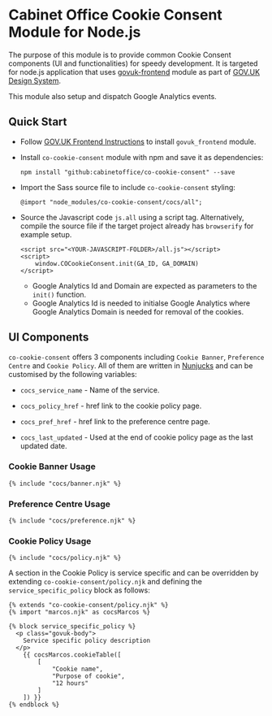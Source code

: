 # Cabinet Office Cookie Consent Module for Node.js

The purpose of this module is to provide common Cookie Consent components (UI and functionalities) for speedy development. It is targeted for node.js application that uses [govuk-frontend] module as part of [GOV.UK Design System].

This module also setup and dispatch Google Analytics events.

## Quick Start

- Follow [GOV.UK Frontend Instructions] to install `govuk_frontend` module.
- Install `co-cookie-consent` module with npm and save it as dependencies:

      npm install "github:cabinetoffice/co-cookie-consent" --save

- Import the Sass source file to include `co-cookie-consent` styling:

      @import "node_modules/co-cookie-consent/cocs/all";

- Source the Javascript code `js.all` using a script tag. Alternatively, compile the source file if the target project already has `browserify` for example setup.

      <script src="<YOUR-JAVASCRIPT-FOLDER>/all.js"></script>
      <script>
          window.COCookieConsent.init(GA_ID, GA_DOMAIN)
      </script>

  - Google Analytics Id and Domain are expected as parameters to the `init()` function.
  - Google Analytics Id is needed to initialse Google Analytics where Google Analytics Domain is needed for removal of the cookies.

## UI Components

`co-cookie-consent` offers 3 components including `Cookie Banner`, `Preference Centre` and `Cookie Policy`. All of them are written in [Nunjucks] and can be customised by the following variables:

- `cocs_service_name` - Name of the service.

- `cocs_policy_href` - href link to the cookie policy page.

- `cocs_pref_href` - href link to the preference centre page.

- `cocs_last_updated` - Used at the end of cookie policy page as the last updated date.

### Cookie Banner Usage

    {% include "cocs/banner.njk" %}

### Preference Centre Usage

    {% include "cocs/preference.njk" %}

### Cookie Policy Usage

    {% include "cocs/policy.njk" %}

A section in the Cookie Policy is service specific and can be overridden by extending `co-cookie-consent/policy.njk` and defining the `service_specific_policy` block as follows:

    {% extends "co-cookie-consent/policy.njk" %}
    {% import "marcos.njk" as cocsMarcos %}

    {% block service_specific_policy %}
      <p class="govuk-body">
        Service specific policy description
      </p>
	    {{ cocsMarcos.cookieTable([
		    [
			    "Cookie name",
			    "Purpose of cookie",
			    "12 hours"
		    ]
	    ]) }}
    {% endblock %}

[govuk-frontend]: https://github.com/alphagov/govuk-frontend
[GOV.UK Design System]: https://design-system.service.gov.uk/
[GOV.UK Frontend Instructions]: https://frontend.design-system.service.gov.uk/get-started/#get-started
[Nunjucks]: https://mozilla.github.io/nunjucks/
